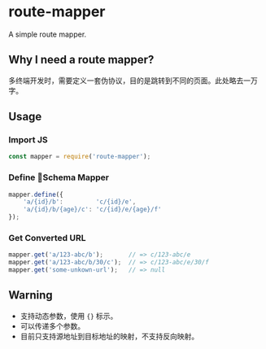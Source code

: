 # route-mapper

A simple route mapper.

## Why I need a route mapper?

多终端开发时，需要定义一套伪协议，目的是跳转到不同的页面。此处略去一万字。

## Usage

### Import JS

```js
const mapper = require('route-mapper');
```

### Define Schema Mapper

```js
mapper.define({
    'a/{id}/b':         'c/{id}/e',
    'a/{id}/b/{age}/c': 'c/{id}/e/{age}/f'
});
```

### Get Converted URL

```js
mapper.get('a/123-abc/b');       // => c/123-abc/e
mapper.get('a/123-abc/b/30/c');  // => c/123-abc/e/30/f
mapper.get('some-unkown-url');   // => null
```

## Warning

* 支持动态参数，使用 `{}` 标示。
* 可以传递多个参数。
* 目前只支持源地址到目标地址的映射，不支持反向映射。